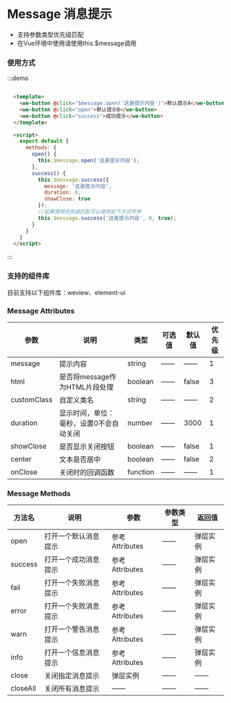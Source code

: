 <script>
  export default {
    methods: {
      open() {},
      success() {}
    }
  }
</script>
# Message 消息提示

- 支持参数类型优先级匹配
- 在Vue环境中使用请使用this.$message调用

### 使用方式

:::demo

```html

  <template>
    <we-button @click="$message.open('这是提示内容')">默认提示A</we-button>
    <we-button @click="open">默认提示B</we-button>
    <we-button @click="success">成功提示</we-button>
  </template>

  <script>
    export default {
      methods: {
        open() {
          this.$message.open('这是提示内容');
        },
        success() {
          this.$message.success({
            message: '这是提示内容',
            duration: 0,
            showClose: true
          });
          //如果使用优先级匹配可以使用如下方式传参
          this.$message.success('这是提示内容', 0, true);
        }
      }
    }
  </script>
```
:::

### 支持的组件库

目前支持以下组件库：weview、element-ui

### Message Attributes
| 参数      | 说明                                 | 类型      | 可选值       | 默认值   | 优先级 |
|---------- |------------------------------------ |---------- |------------- |-------- |-------- |
| message   |	提示内容                             |	string    |	——          |	——       | 1 |
| html      |	是否将message作为HTML片段处理         |	boolean   |	——          |	false    | 3 |
| customClass |	自定义类名                         |	string    |	——          |	——       | 2 |
| duration  |	显示时间，单位：毫秒，设置0不会自动关闭 |	number    |	——          |	3000     | 1 |
| showClose |	是否显示关闭按钮                      |	boolean   |	——          |	false    | 1 |
| center    |	文本是否居中                         |	boolean   |	——          |	false    | 2 |
| onClose   |	关闭时的回调函数                      |	function  |	——          |	——       | 1 |

### Message Methods
| 方法名     | 说明                                     | 参数          | 参数类型   | 返回值        |
|---------- |----------------------------------------- |--------------|----------- |------------- |
| open      | 打开一个默认消息提示                       |	参考Attributes |	——         | 弹层实例 |
| success   | 打开一个成功消息提示                       |	参考Attributes |	——         | 弹层实例 |
| fail      | 打开一个失败消息提示                       |	参考Attributes |	——         | 弹层实例 |
| error     | 打开一个失败消息提示                       |	参考Attributes |	——         | 弹层实例 |
| warn      | 打开一个警告消息提示                       |	参考Attributes |	——         | 弹层实例 |
| info      | 打开一个信息消息提示                       |	参考Attributes |	——         | 弹层实例 |
| close     | 关闭指定消息提示                           |	弹层实例       |	——         | —— |
| closeAll  | 关闭所有消息提示                           |	——             |	——       | —— |

